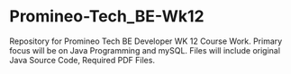 # Promineo-Tech_BE-Wk12
Repository for Promineo Tech BE Developer WK 12 Course Work. Primary focus will be on Java Programming and mySQL. Files will include original Java Source Code, Required PDF Files. 
